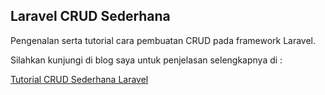 ## Laravel CRUD Sederhana

Pengenalan serta tutorial cara pembuatan CRUD pada framework Laravel.

Silahkan kunjungi di blog saya untuk penjelasan selengkapnya di :

[Tutorial CRUD Sederhana Laravel](http://blog.novay.web.id/blog/2014/03/29/crud-sederhana-laravel/)